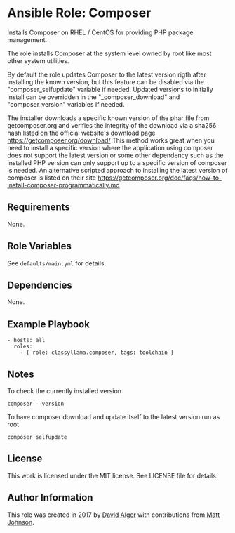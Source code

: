 # Ansible Role: Composer

Installs Composer on RHEL / CentOS for providing PHP package management.

The role installs Composer at the system level owned by root like most other system utilities.

By default the role updates Composer to the latest version rigth after installing the known version, but this feature can be disabled via the "composer_selfupdate" variable if needed. Updated versions to initially install can be overridden in the "_composer_download" and "composer_version" variables if needed.

The installer downloads a specific known version of the phar file from getcomposer.org and verifies the integrity of the download via a sha256 hash listed on the official website's download page https://getcomposer.org/download/ This method works great when you need to install a specific version where the application using composer does not support the latest version or some other dependency such as the installed PHP version can only support up to a specific version of composer is needed. An alternative scripted approach to installing the latest version of composer is listed on their site https://getcomposer.org/doc/faqs/how-to-install-composer-programmatically.md

## Requirements

None.

## Role Variables

See `defaults/main.yml` for details.

## Dependencies

None.

## Example Playbook

    - hosts: all
      roles:
        - { role: classyllama.composer, tags: toolchain }

## Notes

To check the currently installed version

    composer --version

To have composer download and update itself to the latest version run as root

    composer selfupdate

## License

This work is licensed under the MIT license. See LICENSE file for details.

## Author Information

This role was created in 2017 by [David Alger](https://davidalger.com/) with contributions from [Matt Johnson](https://github.com/mttjohnson/).
